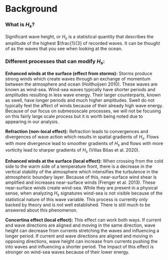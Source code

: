 # Background

### What is $H_s$?

Significant wave height, or $H_s$ is a statistical quantity that describes the amplitude of the highest $\frac{1}{3} of recorded waves. It can be thought of as the waves that you see when looking at the ocean.

### Different processes that can modify $H_s$:

**Enhanced winds at the surface (effect from storms):** 
Storms produce strong winds which create waves through an exchange of momentum between the atmosphere and ocean (Holthuijsen 2010).  These waves are known as wind-sea. Wind-sea waves typically have shorter periods and amplitudes resulting in less wave energy. Their larger counterparts, known as swell, have longer periods and much higher amplitudes. Swell do not typically feel the affect of winds because of their already high wave energy. Because of our focus on submesoscale processes, we will not be focusing on this fairly large scale process but it is worth being noted due to appearing in our analysis.

**Refraction (non-local effect):** 
Refraction leads to convergences and divergences of wave action which results in spatial gradients of $H_s$. Flows with more divergence lead to smoother gradients of $H_s$ and flows with more vorticity lead to sharper gradients of $H_s$ (Villas Bôas et al. 2020).

**Enhanced winds at the surface (local effect):** 
When crossing from the cold side to the warm side of a temperature front, there is a decrease in the vertical stability of the atmosphere which intensifies the turbulence in the atmospheric boundary layer. Because of this, near-surface wind shear is amplified and increases near-surface winds (Frenger et al. 2013). These near-surface winds create wind-sea. While they are present in a physical sense, when analyzing $H_s$ signatures wind-sea is not visible because of the statistical nature of this wave variable. This process is currently only backed by theory and is not well established. There is still much to be answered about this phenomenon.

**Concertina effect (local effect):** 
This effect can work both ways. If current and wave directions are aligned and moving in the same direction, wave height can decrease from currents stretching the waves and influencing a longer period. If current and wave directions are aligned and moving in opposing directions, wave height can increase from currents pushing the into waves and influencing a shorter period. The impact of this effect is stronger on wind-sea waves because of their lower energy.
